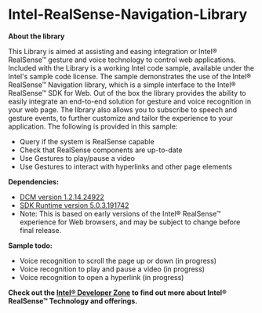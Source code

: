 # Intel-RealSense-Navigation-Library

**About the library**

This Library is aimed at assisting and easing integration or Intel® RealSense™ gesture and voice technology to control web applications. Included with the Library is a working Intel code sample, available under the Intel's sample code license. The sample demonstrates the use of the Intel® RealSense™ Navigation library, which is a simple interface to the Intel® RealSense™ SDK for Web. Out of the box the library provides the ability to easily integrate an end-to-end solution for gesture and voice recognition in your web page. The library also allows you to subscribe to speech and gesture events, to further customize and tailor the experience to your application. The following is provided in this sample:

-	Query if the system is RealSense capable
-	Check that RealSense components are up-to-date
-	Use Gestures to play/pause a video
-	Use Gestures to interact with hyperlinks and other page elements

**Dependencies:**
-	[DCM version 1.2.14.24922](http://registrationcenter-download.intel.com/akdlm/irc_nas/5105/intel_rs_dcm_f200_1.2.14.24922.exe)
-	[SDK Runtime version 5.0.3.191742](http://registrationcenter-download.intel.com/akdlm/irc_nas/7640/intel_rs_sdk_runtime_foodnetwork_5.0.3.191742.exe  )
-	Note: This is based on early versions of the Intel® RealSense™ experience for Web browsers, and may be subject to change before final release. 


**Sample todo:**
-	Voice recognition to scroll the page up or down (in progress)
-	Voice recognition to play and pause a video (in progress)
-	Voice recognition to open a hyperlink (in progress)

**Check out the [Intel® Developer Zone](https://software.intel.com/en-us/realsense/home) to find out more about Intel® RealSense™ Technology and offerings.**
